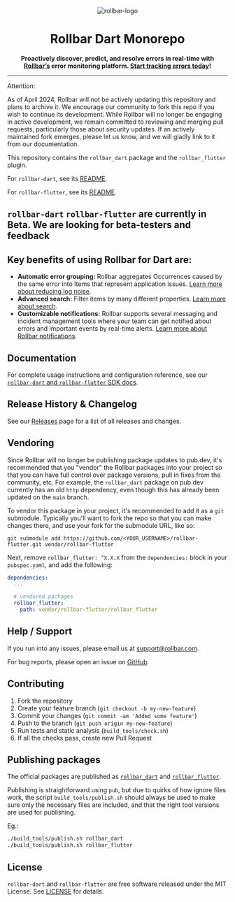 <p align="center">
  <img alt="rollbar-logo" src="https://user-images.githubusercontent.com/3300063/207964480-54eda665-d6fe-4527-ba51-b0ab3f41f10b.png" />
</p>

<h1 align="center">Rollbar Dart Monorepo</h1>

<p align="center">
  <strong>Proactively discover, predict, and resolve errors in real-time with <a href="https://rollbar.com">Rollbar’s</a> error monitoring platform. <a href="https://rollbar.com/signup/">Start tracking errors today</a>!</strong>
</p>

---

<p> Attention:</p>

<p>As of April 2024, Rollbar will not be actively updating this repository and plans to archive it. We encourage our community to fork this repo if you wish to continue its development. While Rollbar will no longer be engaging in active development, we remain committed to reviewing and merging pull requests, particularly those about security updates. If an actively maintained fork emerges, please let us know, and we will gladly link to it from our documentation.</p>

This repository contains the `rollbar_dart` package and the `rollbar_flutter` plugin.

For `rollbar-dart`, see its [README](rollbar_dart/README.md).

For `rollbar-flutter`, see its [README](rollbar_flutter/README.md).

## `rollbar-dart` `rollbar-flutter` are currently in Beta. We are looking for beta-testers and feedback

## Key benefits of using Rollbar for Dart are:
- **Automatic error grouping:** Rollbar aggregates Occurrences caused by the same error into Items that represent application issues. <a href="https://docs.rollbar.com/docs/grouping-occurrences">Learn more about reducing log noise</a>.
- **Advanced search:** Filter items by many different properties. <a href="https://docs.rollbar.com/docs/search-items">Learn more about search</a>.
- **Customizable notifications:** Rollbar supports several messaging and incident management tools where your team can get notified about errors and important events by real-time alerts. <a href="https://docs.rollbar.com/docs/notifications">Learn more about Rollbar notifications</a>.


## Documentation

For complete usage instructions and configuration reference, see our [`rollbar-dart` and `rollbar-flutter` SDK docs](https://docs.rollbar.com/docs/flutter).

## Release History & Changelog

See our [Releases](https://github.com/rollbar/rollbar-flutter/releases) page for a list of all releases and changes.

## Vendoring

Since Rollbar will no longer be publishing package updates to pub.dev, it's
recommended that you "vendor" the Rollbar packages into your project so
that you can have full control over package versions, pull in fixes from
the community, etc. For example, the `rollbar_dart` package on pub.dev
currently has an old `http` dependency, even though this has already been
updated on the `main` branch.

To vendor this package in your project, it's recommended to add it as a
`git` submodule. Typically you'll want to fork the repo so that you can
make changes there, and use your fork for the submodule URL, like so:

```
git submodule add https://github.com/<YOUR_USERNAME>/rollbar-flutter.git vendor/rollbar-flutter
```

Next, remove `rollbar_flutter: ^X.X.X` from the `dependencies:` block in
your `pubspec.yaml`, and add the following:

```yaml
dependencies:
  ...

  # vendored packages
  rollbar_flutter:
    path: vendor/rollbar-flutter/rollbar_flutter
```

## Help / Support

If you run into any issues, please email us at [support@rollbar.com](mailto:support@rollbar.com).

For bug reports, please open an issue on [GitHub](https://github.com/rollbar/rollbar-flutter/issues/new).

## Contributing

1. Fork the repository
2. Create your feature branch (`git checkout -b my-new-feature`)
3. Commit your changes (`git commit -am 'Added some feature'`)
4. Push to the branch (`git push origin my-new-feature`)
5. Run tests and static analysis (`build_tools/check.sh`)
6. If all the checks pass, create new Pull Request

## Publishing packages

The official packages are published as [`rollbar_dart`](https://pub.dev/packages/rollbar_dart) and [`rollbar_flutter`](https://pub.dev/packages/rollbar_flutter).

Publishing is straightforward using `pub`, but due to quirks of how ignore files work, the script `build_tools/publish.sh` should always be used to make sure only the necessary files are included, and that the right tool versions are used for publishing.

Eg.:

```sh
./build_tools/publish.sh rollbar_dart
./build_tools/publish.sh rollbar_flutter
```

## License

`rollbar-dart` and `rollbar-flutter` are free software released under the MIT License. See [LICENSE](./LICENSE) for details.
